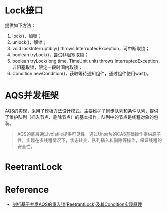 # Lock接口
提供如下方法：
1. lock()，加锁；
2. unlock()，解锁；
3. void lockInterruptibly() throws InterruptedException，可中断取锁；
4. boolean tryLock()，尝试非阻塞取锁；
5. boolean tryLock(long time, TimeUnit unit) throws InterruptedException，非阻塞取锁，限定一段时间内取锁；
6. Condition newCondition()，获取等待通知组件，通过组件使用wait()。

# AQS并发框架
AQS的实现，采用了模板方法设计模式，主要维护了同步队列和条件队列，提供了维护队列（插入节点、删除节点）的基本操作，队列中的节点是线程对象的包装。

> AQS的底层通过volatile提供可见性，通过Unsafe的CAS基础操作提供原子性，实现在多线程情况下，状态转变、队列插入和删除等操作，保证线程的安全性。


# ReetrantLock





# Reference
- [剖析基于并发AQS的重入锁(ReetrantLock)及其Condition实现原理](https://blog.csdn.net/javazejian/article/details/75043422)
